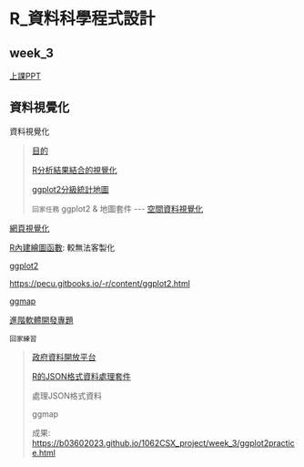 ﻿# R_資料科學程式設計
## week_3 
[上課PPT](https://docs.google.com/presentation/d/e/2PACX-1vRK_nZPbToZoI3Xw7p7i-9r4pRvJazoS68QmkNQeCVbj4lQvSOIK9exmYF5Ct7UdAQqj3EX0oMrCzRv/pub?start=false&loop=false&delayms=3000&slide=id.g34447a6361_0_20)
## 資料視覺化
資料視覺化
>[目的](https://yijutseng.github.io/DataScienceRBook/vis.html#section-8.1)
>
>[R分析結果結合的視覺化](http://datascienceandr.org/slide/RVisualization-Introduction.html#3)
>
>[ggplot2分級統計地圖](https://read01.com/7Dm7LP.html)
>
>`回家任務` ggplot2 & 地圖套件 --- [空間資料視覺化](https://blog.gtwang.org/r/r-ggmap-package-spatial-data-visualization/)


[網頁視覺化](https://github.com/d3/d3/wiki/Gallery)

[R內建繪圖函數](https://pecu.gitbooks.io/r_/content/week3/3-plot-with-ggplot2.html): 較無法客製化

[ggplot2](https://pecu.gitbooks.io/r_/content/week3/3-plot-with-ggplot2-and-plotly.html)

https://pecu.gitbooks.io/-r/content/ggplot2.html

[ggmap](https://pecu.gitbooks.io/-r/content/ggmap.html)

[進階軟體開發專題](https://csx.aca.ntu.edu.tw/course/2031b0/index.htm)

`回家練習`

>[政府資料開放平台](https://data.gov.tw/)
>
>[R的JSON格式資料處理套件](https://blog.gtwang.org/r/jsonlite-json-format-parser-generator-tutorial/2/)
>
>處理JSON格式資料
>
>ggmap
>
>
>成果: https://b03602023.github.io/1062CSX_project/week_3/ggplot2practice.html

